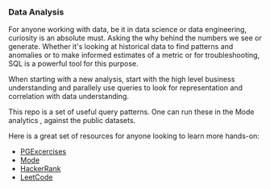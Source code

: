 ### Data Analysis

For anyone working with data, be it in data science or data engineering, curiosity is an absolute must. Asking the why behind the numbers
we see or generate. 
Whether it's looking at historical data to find patterns and anomalies or to make informed estimates of a metric or for troubleshooting, SQL is a powerful tool for this purpose.

When starting with a new analysis, start with the high level business understanding and parallely use queries to look for representation and correlation with data understanding. 

This repo is a set of useful query patterns. One can run these in the Mode analytics , against the public datasets.   

Here is a great set of resources for anyone looking to learn more hands-on:
* [PGExcercises](https://pgexercises.com/gettingstarted.html)
* [Mode](https://mode.com/sql-tutorial/introduction-to-sql/)
* [HackerRank](https://www.hackerrank.com/domains/sql) 
* [LeetCode](https://leetcode.com/problemset/database/)
